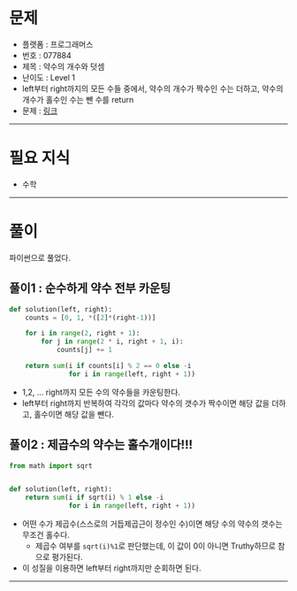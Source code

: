 # 문제
- 플랫폼 : 프로그래머스
- 번호 : 077884
- 제목 : 약수의 개수와 덧셈
- 난이도 : Level 1
- left부터 right까지의 모든 수들 중에서, 약수의 개수가 짝수인 수는 더하고, 약수의 개수가 홀수인 수는 뺀 수를 return
- 문제 : <a href="https://school.programmers.co.kr/learn/courses/30/lessons/77884" target="_blank">링크</a>

---

# 필요 지식
- 수학

---

# 풀이

파이썬으로 풀었다.

## 풀이1 : 순수하게 약수 전부 카운팅
```python
def solution(left, right):
    counts = [0, 1, *([2]*(right-1))]

    for i in range(2, right + 1):
        for j in range(2 * i, right + 1, i):
            counts[j] += 1

    return sum(i if counts[i] % 2 == 0 else -i
               for i in range(left, right + 1))

```
- 1,2, ... right까지 모든 수의 약수들을 카운팅한다.
- left부터 right까지 반복하여 각각의 값마다 약수의 갯수가 짝수이면 해당 값을 더하고, 홀수이면 해당 값을 뺀다.

## 풀이2 : 제곱수의 약수는 홀수개이다!!!
```python
from math import sqrt


def solution(left, right):
    return sum(i if sqrt(i) % 1 else -i
               for i in range(left, right + 1))
```
- 어떤 수가 제곱수(스스로의 거듭제곱근이 정수인 수)이면 해당 수의 약수의 갯수는 무조건 홀수다.
  - 제곱수 여부를 `sqrt(i)%1`로 판단했는데, 이 값이 0이 아니면 Truthy하므로 참으로 평가된다.
- 이 성질을 이용하면 left부터 right까지만 순회하면 된다.

---
